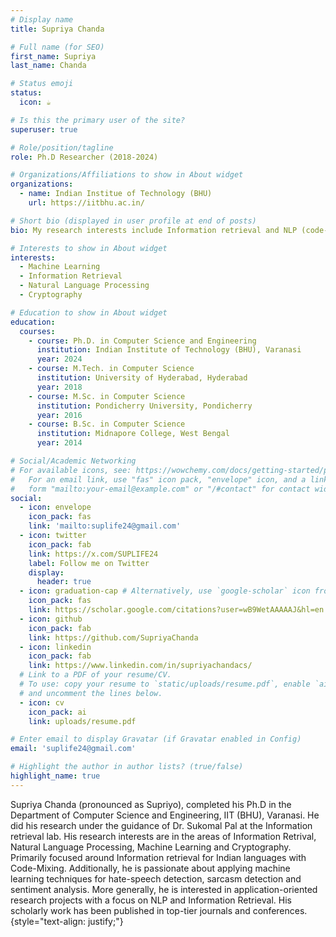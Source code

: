 ```yaml
---
# Display name
title: Supriya Chanda 

# Full name (for SEO)
first_name: Supriya
last_name: Chanda

# Status emoji
status:
  icon: ☕️

# Is this the primary user of the site?
superuser: true

# Role/position/tagline
role: Ph.D Researcher (2018-2024)

# Organizations/Affiliations to show in About widget
organizations:
  - name: Indian Institue of Technology (BHU)
    url: https://iitbhu.ac.in/

# Short bio (displayed in user profile at end of posts)
bio: My research interests include Information retrieval and NLP (code-mixed IR in Indian Languages).

# Interests to show in About widget
interests:
  - Machine Learning
  - Information Retrieval
  - Natural Language Processing
  - Cryptography

# Education to show in About widget
education:
  courses:
    - course: Ph.D. in Computer Science and Engineering
      institution: Indian Institute of Technology (BHU), Varanasi
      year: 2024
    - course: M.Tech. in Computer Science
      institution: University of Hyderabad, Hyderabad
      year: 2018
    - course: M.Sc. in Computer Science
      institution: Pondicherry University, Pondicherry
      year: 2016
    - course: B.Sc. in Computer Science
      institution: Midnapore College, West Bengal
      year: 2014

# Social/Academic Networking
# For available icons, see: https://wowchemy.com/docs/getting-started/page-builder/#icons
#   For an email link, use "fas" icon pack, "envelope" icon, and a link in the
#   form "mailto:your-email@example.com" or "/#contact" for contact widget.
social:
  - icon: envelope
    icon_pack: fas
    link: 'mailto:suplife24@gmail.com'
  - icon: twitter
    icon_pack: fab
    link: https://x.com/SUPLIFE24
    label: Follow me on Twitter
    display:
      header: true
  - icon: graduation-cap # Alternatively, use `google-scholar` icon from `ai` icon pack
    icon_pack: fas
    link: https://scholar.google.com/citations?user=wB9WetAAAAAJ&hl=en
  - icon: github
    icon_pack: fab
    link: https://github.com/SupriyaChanda
  - icon: linkedin
    icon_pack: fab
    link: https://www.linkedin.com/in/supriyachandacs/
  # Link to a PDF of your resume/CV.
  # To use: copy your resume to `static/uploads/resume.pdf`, enable `ai` icons in `params.yaml`,
  # and uncomment the lines below.
  - icon: cv
    icon_pack: ai
    link: uploads/resume.pdf

# Enter email to display Gravatar (if Gravatar enabled in Config)
email: 'suplife24@gmail.com'

# Highlight the author in author lists? (true/false)
highlight_name: true
---
```

Supriya Chanda (pronounced as Supriyo), completed his Ph.D in the Department of Computer Science and Engineering, IIT (BHU), Varanasi. He did his research under the guidance of Dr. Sukomal Pal at the Information retrieval lab. His research interests are in the areas of Information Retrival, Natural Language Processing, Machine Learning and Cryptography. Primarily focused around Information retrieval for Indian languages with Code-Mixing. Additionally, he is passionate about applying machine learning techniques for hate-speech detection, sarcasm detection and sentiment analysis. More generally, he is interested in application-oriented research projects with a focus on NLP
and Information Retrieval. His scholarly work has been published in top-tier journals and conferences.
{style="text-align: justify;"}
